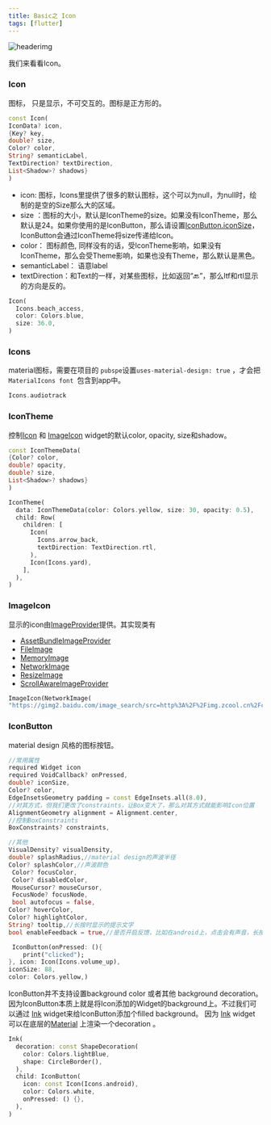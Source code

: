 ```yaml
---
title: Basic之 Icon
tags: [flutter]
---
```

![headerimg](./Header.png)

我们来看看Icon。

<!--truncate-->

### Icon

图标， 只是显示，不可交互的。图标是正方形的。

```dart
const Icon(
IconData? icon,
{Key? key,
double? size,
Color? color,
String? semanticLabel,
TextDirection? textDirection,
List<Shadow>? shadows}
)
```

- icon:  图标，Icons里提供了很多的默认图标，这个可以为null，为null时，绘制的是空的Size那么大的区域。
- size ：图标的大小，默认是IconTheme的size。如果没有IconTheme，那么默认是24。如果你使用的是IconButton，那么请设置[IconButton.iconSize](https://api.flutter.dev/flutter/material/IconButton/iconSize.html)，IconButton会通过IconTheme将size传递给Icon。
- color： 图标颜色, 同样没有的话，受IconTheme影响，如果没有IconTheme，那么会受Theme影响，如果也没有Theme，那么默认是黑色。
- semanticLabel： 语意label
- textDirection：和Text的一样，对某些图标，比如返回“🔙”，那么ltf和rtl显示的方向是反的。

```dart
Icon(
  Icons.beach_access,
  color: Colors.blue,
  size: 36.0,
)
```

### Icons

material图标，需要在项目的 `pubspe`设置`uses-material-design: true` ，才会把`MaterialIcons font `包含到app中。

```dart
Icons.audiotrack
```

### IconTheme

控制[Icon](https://api.flutter.dev/flutter/widgets/Icon-class.html) 和 [ImageIcon](https://api.flutter.dev/flutter/widgets/ImageIcon-class.html) widget的默认color, opacity,  size和shadow。

```dart
const IconThemeData(
{Color? color,
double? opacity,
double? size,
List<Shadow>? shadows}
)
```

```dart
IconTheme(
  data: IconThemeData(color: Colors.yellow, size: 30, opacity: 0.5),
  child: Row(
    children: [
      Icon(
        Icons.arrow_back,
        textDirection: TextDirection.rtl,
      ),
      Icon(Icons.yard),
    ],
  ),
)
```

### ImageIcon

显示的icon由[ImageProvider](https://api.flutter.dev/flutter/painting/ImageProvider-class.html)提供。其实现类有

- [AssetBundleImageProvider](https://api.flutter.dev/flutter/painting/AssetBundleImageProvider-class.html)
- [FileImage](https://api.flutter.dev/flutter/painting/FileImage-class.html)
- [MemoryImage](https://api.flutter.dev/flutter/painting/MemoryImage-class.html)
- [NetworkImage](https://api.flutter.dev/flutter/painting/NetworkImage-class.html)
- [ResizeImage](https://api.flutter.dev/flutter/painting/ResizeImage-class.html)
- [ScrollAwareImageProvider](https://api.flutter.dev/flutter/widgets/ScrollAwareImageProvider-class.html)

```dart
ImageIcon(NetworkImage(
"https://gimg2.baidu.com/image_search/src=http%3A%2F%2Fimg.zcool.cn%2Fcommunity%2F01fc6959b1fbeba801211d253c5180.png%401280w_1l_2o_100sh.png&refer=http%3A%2F%2Fimg.zcool.cn&app=2002&size=f9999,10000&q=a80&n=0&g=0n&fmt=auto?sec=1655607620&t=dbef4e1014d9fe951c7125bda26d0109"),size: 88,)
```

### IconButton

 material design 风格的图标按钮。

```dart
//常用属性
required Widget icon
required VoidCallback? onPressed,
double? iconSize,
Color? color,
EdgeInsetsGeometry padding = const EdgeInsets.all(8.0),
//对其方式，但我们更改了constraints，让Box变大了，那么对其方式就能影响Icon位置
AlignmentGeometry alignment = Alignment.center,
//控制BoxConstraints
BoxConstraints? constraints,
```

```dart
//其他
VisualDensity? visualDensity,
double? splashRadius,//material design的声波半径
Color? splashColor,//声波颜色
 Color? focusColor,
 Color? disabledColor,
 MouseCursor? mouseCursor,
 FocusNode? focusNode,
 bool autofocus = false,
Color? hoverColor,
Color? highlightColor,
String? tooltip,//长按时显示的提示文字
bool enableFeedback = true,//是否开启反馈，比如在android上，点击会有声音，长按会震动
```

```dart
 IconButton(onPressed: (){
	print("clicked");
}, icon: Icon(Icons.volume_up),
iconSize: 88,
color: Colors.yellow,)
```

IconButton并不支持设置background color 或者其他 background decoration。因为IconButton本质上就是将Icon添加的Widget的background上。不过我们可以通过 [Ink](https://api.flutter.dev/flutter/material/Ink-class.html) widget来给IconButton添加个filled background。 因为 [Ink](https://api.flutter.dev/flutter/material/Ink-class.html) widget 可以在底层的[Material](https://api.flutter.dev/flutter/material/Material-class.html) 上渲染一个decoration 。

```dart
Ink(
  decoration: const ShapeDecoration(
    color: Colors.lightBlue,
    shape: CircleBorder(),
  ),
  child: IconButton(
    icon: const Icon(Icons.android),
    color: Colors.white,
    onPressed: () {},
  ),
)
```




